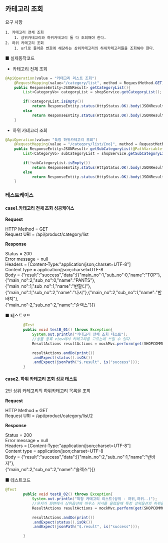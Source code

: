 ## 카테고리 조회

 요구 사항

 	1. 카테고리 전체 조회
      	1. 상위카테고리와 하위카테고리 둘 다 조회해야 한다.
	2. 하위 카테고리 조회
    	1. url로 들어온 번호에 해당하는 상위카테고리의 하위카테고리들을 조회해야 한다.

■ 실제동작코드 

- 카테고리 전체 조회

```java
@ApiOperation(value = "카테고리 리스트 조회")
	@RequestMapping(value="/category/list", method = RequestMethod.GET)
	public ResponseEntity<JSONResult> getCategoryList(){		
		List<CategoryVo> categoryList = shopService.getCategoryList();
		
		if(!categoryList.isEmpty())
			return ResponseEntity.status(HttpStatus.OK).body(JSONResult.success(categoryList));
		else
			return ResponseEntity.status(HttpStatus.OK).body(JSONResult.fail("존재하는 카테고리가 없습니다."));
	}
```

- 하위 카테고리 조회

```java
@ApiOperation(value= "특정 하위카테고리 조회")
	@RequestMapping(value = "/category/list/{no}", method = RequestMethod.GET)
	public ResponseEntity<JSONResult> getSubCategoryList(@PathVariable("no") long no){
		List<CategoryVo> subCategoryList = shopService.getSubCategoryList(no);
		
		if(!subCategoryList.isEmpty())
			return ResponseEntity.status(HttpStatus.OK).body(JSONResult.success(subCategoryList));
		else
			return ResponseEntity.status(HttpStatus.OK).body(JSONResult.fail("존재하는 카테고리가 없습니다."));
	}
```





### 테스트케이스

#### case1.카테고리 전체 조회 성공케이스

**Request**

HTTP Method = GET<br>
      Request URI = /api/product/category/list

**Response**

Status = 200<br>
    Error message = null<br>
          Headers = [Content-Type:"application/json;charset=UTF-8"]<br>
     Content type = application/json;charset=UTF-8<br>
             Body = {"result":"success","data":[{"main_no":1,"sub_no":0,"name":"TOP"},<br>{"main_no":2,"sub_no":0,"name":"PANTS"},{"main_no":1,"sub_no":1,"name":"반팔티"},<br>{"main_no":1,"sub_no":2,"name":"나시"},{"main_no":2,"sub_no":1,"name":"반바지"},<br>{"main_no":2,"sub_no":2,"name":"슬렉스"}]}



■  테스트코드

```java
		@Test
		public void testB_01() throws Exception{
			System.out.println("카테고리 전체 조회 테스트");
			//상품 등록 view에서 카테고리를 고르는데 쓰일 수 있다.
			ResultActions resultActions = mockMvc.perform(get(SHOPCOMMONURL+"/category/list"));
			
			resultActions.andDo(print())
			.andExpect(status().isOk())
			.andExpect(jsonPath("$.result", is("success")));
		}
```



#### case2. 하위 카테고리 조회 성공 테스트

2번 상위 카테고리의 하위카테고리 목록을 조회

**Request**

 HTTP Method = GET<br>
      Request URI = /api/product/category/list/2

**Response**

 Status = 200<br>
    Error message = null<br>
          Headers = [Content-Type:"application/json;charset=UTF-8"]<br>
     Content type = application/json;charset=UTF-8<br>
             Body = {"result":"success","data":[{"main_no":2,"sub_no":1,"name":"반바지"},<br>{"main_no":2,"sub_no":2,"name":"슬렉스"}]}

■  테스트코드

```java
@Test
		public void testB_02() throws Exception{
			System.out.println("특정 카테고리 리스트(상위 - 하위,하위..)");
			//유저가 화면에서 상위옵션에 마우스 커서를 올렸을때 특정 상위옵션의 하위옵션들을 조회하여야 하는 경우
			ResultActions resultActions = mockMvc.perform(get(SHOPCOMMONURL+"/category/list/{no}",2L));
			
			resultActions.andDo(print())
			.andExpect(status().isOk())
			.andExpect(jsonPath("$.result", is("success")));
			
		}
```




